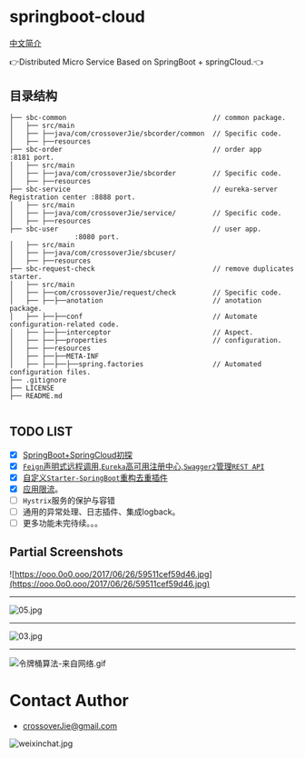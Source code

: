 # springboot-cloud

[中文简介](https://github.com/crossoverJie/springboot-cloud/blob/master/README-ZH.md)

:point_right:Distributed Micro Service Based on SpringBoot + springCloud.:point_left:

## 目录结构
```shell
├── sbc-common                                    // common package.  
│   ├── src/main
│   ├── ├──java/com/crossoverJie/sbcorder/common  // Specific code.  
│   ├── ├──resources
├── sbc-order                                     // order app                         :8181 port.
│   ├── src/main
│   ├── ├──java/com/crossoverJie/sbcorder         // Specific code.
│   ├── ├──resources
├── sbc-service                                   // eureka-server Registration center :8888 port.
│   ├── src/main
│   ├── ├──java/com/crossoverJie/service/         // Specific code.
│   ├── ├──resources
├── sbc-user                                      // user app.                         :8080 port.
│   ├── src/main
│   ├── ├──java/com/crossoverJie/sbcuser/
│   ├── ├──resources
├── sbc-request-check                             // remove duplicates starter.
│   ├── src/main
│   ├── ├──com/crossoverJie/request/check         // Specific code. 
│   ├── ├──├──anotation                           // anotation package.
│   ├── ├──├──conf                                // Automate configuration-related code.
│   ├── ├──├──interceptor                         // Aspect.
│   ├── ├──├──properties                          // configuration.
│   ├── ├──resources
│   ├── ├──├──META-INF
│   ├── ├──├──├──spring.factories                 // Automated configuration files.
├── .gitignore                                    
├── LICENSE                
├── README.md               


```

## TODO LIST

* [x] [SpringBoot+SpringCloud初探](http://crossoverjie.top/2017/06/15/sbc1/)
* [x] [`Feign`声明式远程调用,`Eureka`高可用注册中心,`Swagger2`管理`REST API`](http://crossoverjie.top/2017/07/19/sbc2/)
* [x] [自定义`Starter-SpringBoot`重构去重插件](https://crossoverjie.top/2017/08/01/sbc3/)
* [x] [应用限流](https://crossoverjie.top/2017/08/11/sbc4/)。
* [ ] `Hystrix`服务的保护与容错
* [ ] 通用的异常处理、日志插件、集成logback。
* [ ] 更多功能未完待续。。。

## Partial Screenshots
![https://ooo.0o0.ooo/2017/06/26/59511cef59d46.jpg](https://ooo.0o0.ooo/2017/06/26/59511cef59d46.jpg)

---

![05.jpg](https://i.loli.net/2017/07/21/5970ea9544a8c.jpg)

---

![03.jpg](https://i.loli.net/2017/08/01/59803ca7d603d.jpg)

---

![令牌桶算法-来自网络.gif](https://i.loli.net/2017/08/11/598c91f2a33af.gif)

# Contact Author
- [crossoverJie@gmail.com](mailto:crossoverJie@gmail.com)

![weixinchat.jpg](https://i.loli.net/2017/07/21/5971592b04340.jpg)




